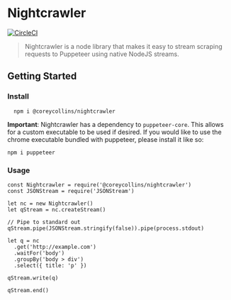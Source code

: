 # Nightcrawler

[![CircleCI](https://circleci.com/gh/coreycollins/nightcrawler/tree/master.svg?style=svg)](https://circleci.com/gh/coreycollins/nightcrawler/tree/master)

> Nightcrawler is a node library that makes it easy to stream scraping requests to Puppeteer using native NodeJS streams.

## Getting Started

### Install

```
  npm i @coreycollins/nightcrawler
```

**Important**: Nightcrawler has a dependency to `puppeteer-core`. This allows for a custom executable to be used if desired. If
you would like to use the chrome executable bundled with puppeteer, please install it like so:

```
npm i puppeteer
```

### Usage

```
const Nightcrawler = require('@coreycollins/nightcrawler')
const JSONStream = require('JSONStream')

let nc = new Nightcrawler()
let qStream = nc.createStream()

// Pipe to standard out
qStream.pipe(JSONStream.stringify(false)).pipe(process.stdout)

let q = nc
  .get('http://example.com')
  .waitFor('body')
  .groupBy('body > div')
  .select({ title: 'p' })

qStream.write(q)

qStream.end()
```
